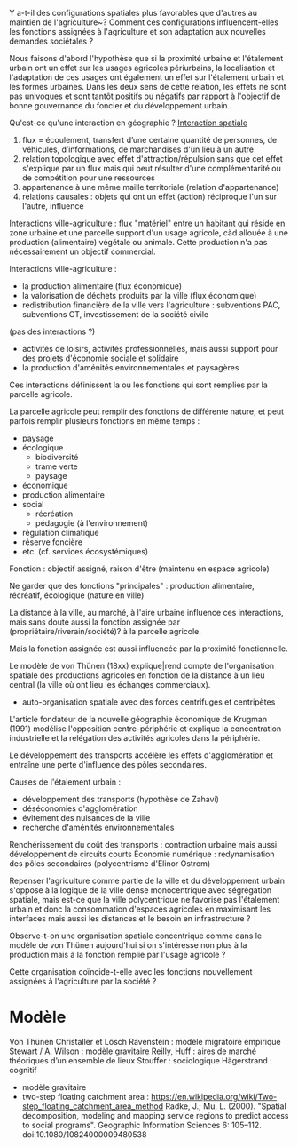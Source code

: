 Y a-t-il des configurations spatiales plus favorables
que d'autres au maintien de l'agriculture~?
Comment ces configurations influencent-elles les fonctions
assignées à l'agriculture et son adaptation aux nouvelles demandes sociétales ?

Nous faisons d'abord l'hypothèse que si la proximité urbaine
et l'étalement urbain ont un effet sur les usages agricoles
périurbains, la localisation et l'adaptation de ces usages
ont également un effet sur l'étalement urbain et les formes urbaines.
Dans les deux sens de cette relation, les effets ne sont pas univoques
et sont tantôt positifs ou négatifs par rapport à l'objectif de bonne gouvernance
du foncier et du développement urbain.

Qu'est-ce qu'une interaction en géographie ?
[Interaction spatiale](http://www.hypergeo.eu/spip.php?article2)
1. flux = écoulement, transfert d’une certaine quantité de personnes, de véhicules, d’informations, de marchandises
   d'un lieu à un autre
2. relation topologique avec effet d'attraction/répulsion sans que cet effet s'explique par un flux
   mais qui peut résulter d'une complémentarité ou de compétition pour une ressources
3. appartenance à une même maille territoriale (relation d'appartenance)
4. relations causales : objets qui ont un effet (action) réciproque l'un sur l'autre,
   influence


Interactions ville-agriculture :
flux "matériel" entre un habitant qui réside en zone urbaine
et une parcelle support d'un usage agricole,
càd allouée à une production (alimentaire) végétale ou animale.
Cette production n'a pas nécessairement un objectif commercial.

Interactions ville-agriculture :
- la production alimentaire (flux économique)
- la valorisation de déchets produits par la ville (flux économique)
- redistribution financière de la ville vers l'agriculture :
  subventions PAC, subventions CT, investissement de la société civile

(pas des interactions ?)
- activités de loisirs, activités professionnelles,
  mais aussi support pour des projets d'économie sociale et solidaire
- la production d'aménités environnementales et paysagères

Ces interactions définissent la ou les fonctions
qui sont remplies par la parcelle agricole.

La parcelle agricole peut remplir des fonctions de différente nature,
et peut parfois remplir plusieurs fonctions en même temps :
- paysage
- écologique
	- biodiversité
	- trame verte
	- paysage
- économique
- production alimentaire
- social
	- récréation
	- pédagogie (à l'environnement)
- régulation climatique
- réserve foncière
- etc.
(cf. services écosystémiques)

Fonction : objectif assigné, raison d'être (maintenu en espace agricole)

Ne garder que des fonctions "principales" :
production alimentaire, récréatif, écologique (nature en ville)

La distance à la ville, au marché, à l'aire urbaine
influence ces interactions, mais sans doute aussi
la fonction assignée par (propriétaire/riverain/société)?
à la parcelle agricole.

Mais la fonction assignée est aussi influencée
par la proximité fonctionnelle.

Le modèle de von Thünen (18xx) explique|rend compte
de l'organisation spatiale des productions agricoles
en fonction de la distance à un lieu central
(la ville où ont lieu les échanges commerciaux).

- auto-organisation spatiale avec des forces centrifuges et centripètes

L'article fondateur de la nouvelle géographie économique
de Krugman (1991) modélise l'opposition centre-périphérie
et explique la concentration industrielle et la relégation
des activités agricoles dans la périphérie.

Le développement des transports accélère les effets d'agglomération
et entraîne une perte d'influence des pôles secondaires.

Causes de l'étalement urbain :
- développement des transports (hypothèse de Zahavi)
- déséconomies d'agglomération
- évitement des nuisances de la ville
- recherche d'aménités environnementales

Renchérissement du coût des transports : contraction urbaine
mais aussi développement de circuits courts
Économie numérique : redynamisation des pôles secondaires
(polycentrisme d'Elinor Ostrom)

Repenser l'agriculture comme partie de la ville et du développement urbain
s'oppose à la logique de la ville dense monocentrique
avec ségrégation spatiale,
mais est-ce que la ville polycentrique ne favorise pas l'étalement urbain
et donc la consommation d'espaces agricoles en maximisant les interfaces
mais aussi les distances et le besoin en infrastructure ?

Observe-t-on une organisation spatiale concentrique
comme dans le modèle de von Thünen aujourd'hui
si on s'intéresse non plus à la production
mais à la fonction remplie par l'usage agricole ?

Cette organisation coïncide-t-elle
avec les fonctions nouvellement assignées à l'agriculture
par la société ?


# Modèle

Von Thünen
Christaller et Lösch
Ravenstein : modèle migratoire empirique
Stewart / A. Wilson : modèle gravitaire
Reilly, Huff : aires de marché théoriques d’un ensemble de lieux
Stouffer : sociologique
Hägerstrand : cognitif

- modèle gravitaire
- two-step floating catchment area :
  https://en.wikipedia.org/wiki/Two-step_floating_catchment_area_method
  Radke, J.; Mu, L. (2000). "Spatial decomposition, modeling and mapping service regions to predict access to social programs". Geographic Information Sciences 6: 105–112. doi:10.1080/10824000009480538 